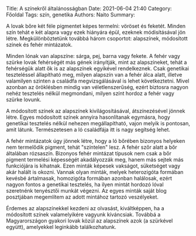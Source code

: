 Title: A színekről általánosságban
Date: 2021-06-04 21:40
Category: Főoldal
Tags: szín, genetika
Authors: Naito
Summary:

A lovak bőre két féle pigmentet képes termelni: vöröset és feketét. Minden szín tehát e két alapra vagy ezek hiányára épül, ezeknek módisításával jön létre. Megkülönböztetünk továbbá három csoportot: alapszínek, módosított színek és fehér mintázatok.

Minden lónak van alapszíne: sárga, pej, barna vagy fekete. A fehér vagy szürke lovak fehérségét más gének irányítják, mint az alapszíneket, tehát a fehérségük alatt ők is az alapszínek egyikével rendelkeznek. Csak genetikai teszteléssel állapítható meg, milyen alapszín van a fehér álca alatt, illetve valamilyen szinten a családfa megvizsgálásával is lehet következtetni. Mivel azonban az öröklésben mindig van véletlenszerűség, ezért biztosra nagyon nehéz tesztelés nélkül megmondani, milyen színt hordoz a fehér vagy szürke lovunk.

A módosított színek az alapszínek kivilágosításával, átszínezésével jönnek létre. Egyes módosított színek annyira hasonlítanak egymásra, hogy genetikai tesztelés nélkül nehezen megállapítható, vajon melyik is pontosan, amit látunk. Természetesen a ló családfája itt is nagy segítség lehet.

A fehér mintázatok úgy jönnek létre, hogy a ló bőrében bizonyos helyeken nem termelődik pigment, tehát "színtelen" lesz. A fehér szőr alatt a bőr általában rózsaszín. Bizonyos fehér mintázat típusok nem csak a bőr pigment termelési képességét akadályozzák meg, hanem más sejtek más funkciójára is kihatnak. Ezen minták képesek vakságot, süketséget vagy akár halált is okozni. Vannak olyan minták, melyek heterozigóta formában kevésbé ártalmasak, homozigóta formában azonban halálosak, ezért nagyon fontos a genetikai tesztelés, ha ilyen mintát hordozó lóval szeretnénk tenyésztői munkát végezni. Az egyes minták saját blog posztjában megemlítem az adott mintához tartozó veszélyeket.

Érdemes az alapszínekkel kezdeni az olvasást, kiváltképpen, ha a módosított színek valamelyikére vagyunk kíváncsiak. Továbbá a Magyarországon gyakori lovak közül az alapszínek azok (a szürkével együtt), amelyekkel leginkább találkozhatunk.
